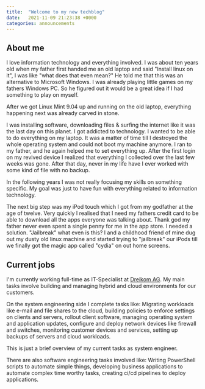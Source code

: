 ```yaml
---
title:  "Welcome to my new techblog"
date:   2021-11-09 21:23:38 +0000
categories: announcements
---
```

## About me

I love information technology and everything involved. I was about ten years old when my father first handed
me an old laptop and said "Install linux on it", I was like "what does that even mean?"
He told me that this was an alternative to Microsoft Windows. I was already playing little games on my fathers 
Windows PC. So he figured out it would be a great idea if I had something to play on myself.

After we got Linux Mint 9.04 up and running on the old laptop, everything happening
next was already carved in stone.

I was installing software, downloading files & surfing the internet like it was the last day on this
planet. I got addicted to technology. I wanted to be able to do everything on my laptop. It was
a matter of time till I destroyed the whole operating system and could not boot my machine anymore.
I ran to my father, and he again helped me to set everything up. After the first login on my revived
device I realized that everything I collected over the last few weeks was gone. After that day, never in my
life have I ever worked with some kind of file with no backup.

In the following years I was not really focusing my skills on something specific. My goal was just
to have fun with everything related to information technology.

The next big step was my iPod touch which I got from my godfather at the age of twelve. Very quickly I
realised that I need my fathers credit card to be able to download all the apps everyone was talking about.
Thank god my father never even spent a single penny for me in the app store. I needed a solution.
"Jailbreak" what even is this? I and a childhood friend of mine dug out my dusty old linux machine
and started trying to "jailbreak" our iPods till we finally got the magic app called "cydia" on out home screens.

## Current jobs

I'm currently working full-time as IT-Specialist at [Dreikom AG](https://dreikom.ch).
My main tasks involve building and managing hybrid and cloud environments for our customers.

On the system engineering side I complete tasks like:
Migrating workloads like e-mail and file shares to the cloud, building policies to enforce settings on clients
and servers, rollout client software, managing operating system and application updates, configure and deploy network 
devices like firewall and switches, monitoring customer devices and services, setting up backups of servers and
cloud workloads.

This is just a brief overview of my current tasks as system engineer.

There are also software engineering tasks involved like: Writing PowerShell scripts to automate simple things,
developing business applications to automate complex time worthy tasks, creating ci/cd pipelines to deploy 
applications.